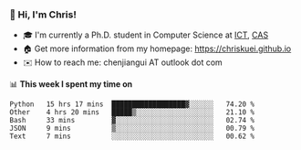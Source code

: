 ### 👋 Hi, I'm Chris!

<!--
**Chriskuei/Chriskuei** is a ✨ _special_ ✨ repository because its `README.md` (this file) appears on your GitHub profile.

Here are some ideas to get you started:

- 🔭 I’m currently working on ...
- 🌱 I’m currently learning ...
- 👯 I’m looking to collaborate on ...
- 🤔 I’m looking for help with ...
- 💬 Ask me about ...
- 📫 How to reach me: ...
- 😄 Pronouns: ...
- ⚡ Fun fact: ...
-->

- 🎓 I'm currently a Ph.D. student in Computer Science at [ICT](http://www.ict.ac.cn), [CAS](https://www.ucas.ac.cn)
- 🏠 Get more information from my homepage: https://chriskuei.github.io
- ✉️ How to reach me: chenjiangui AT outlook dot com

📊 **This week I spent my time on**

<!--START_SECTION:waka-->
```text
Python   15 hrs 17 mins  ██████████████████▓░░░░░░   74.20 % 
Other    4 hrs 20 mins   █████▒░░░░░░░░░░░░░░░░░░░   21.10 % 
Bash     33 mins         ▓░░░░░░░░░░░░░░░░░░░░░░░░   02.74 % 
JSON     9 mins          ▒░░░░░░░░░░░░░░░░░░░░░░░░   00.79 % 
Text     7 mins          ░░░░░░░░░░░░░░░░░░░░░░░░░   00.62 % 
```
<!--END_SECTION:waka-->
